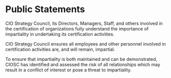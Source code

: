 # Public Statements 

CIO Strategy Council, its Directors, Managers, Staff, and others involved in the certification of organizations fully understand the importance of impartiality in undertaking its certification activities. 

CIO Strategy Council ensures all employees and other personnel involved in certification activities are, and will remain, impartial.  

To ensure that impartiality is both maintained and can be demonstrated, CIOSC has identified and assessed the risk of all relationships which may result in a conflict of interest or pose a threat to impartiality. 

 